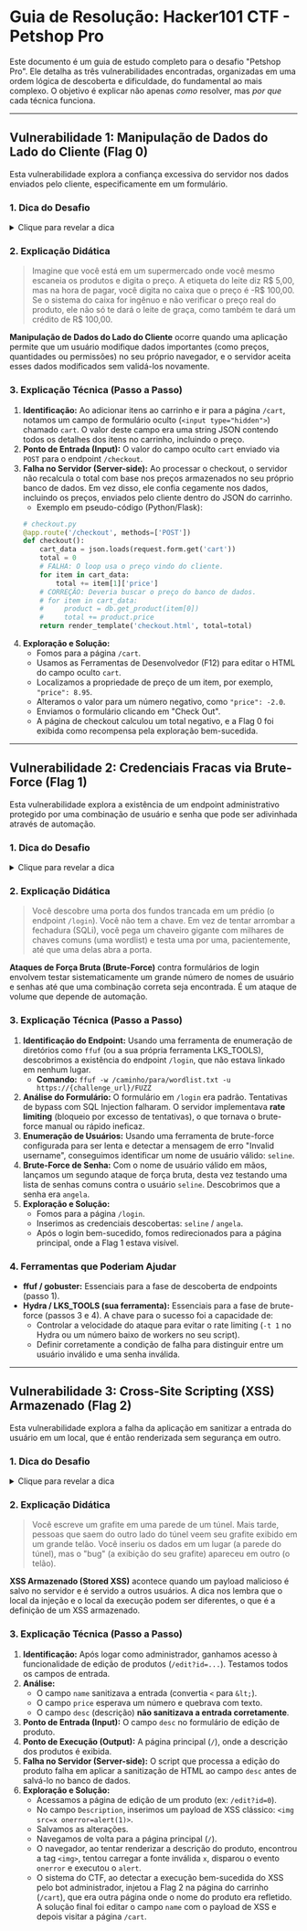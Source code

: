 # Guia de Resolução: Hacker101 CTF - Petshop Pro

Este documento é um guia de estudo completo para o desafio "Petshop Pro". Ele detalha as três vulnerabilidades encontradas, organizadas em uma ordem lógica de descoberta e dificuldade, do fundamental ao mais complexo. O objetivo é explicar não apenas *como* resolver, mas *por que* cada técnica funciona.

---

## Vulnerabilidade 1: Manipulação de Dados do Lado do Cliente (Flag 0)

Esta vulnerabilidade explora a confiança excessiva do servidor nos dados enviados pelo cliente, especificamente em um formulário.

### 1. Dica do Desafio
<details>
  <summary>Clique para revelar a dica</summary>
  <p><i>Algo parece fora do comum no checkout. É sempre bom conseguir coisas de graça.</i></p>
</details>

### 2. Explicação Didática

> Imagine que você está em um supermercado onde você mesmo escaneia os produtos e digita o preço. A etiqueta do leite diz R$ 5,00, mas na hora de pagar, você digita no caixa que o preço é -R$ 100,00. Se o sistema do caixa for ingênuo e não verificar o preço real do produto, ele não só te dará o leite de graça, como também te dará um crédito de R$ 100,00.

**Manipulação de Dados do Lado do Cliente** ocorre quando uma aplicação permite que um usuário modifique dados importantes (como preços, quantidades ou permissões) no seu próprio navegador, e o servidor aceita esses dados modificados sem validá-los novamente.

### 3. Explicação Técnica (Passo a Passo)

1.  **Identificação:** Ao adicionar itens ao carrinho e ir para a página `/cart`, notamos um campo de formulário oculto (`<input type="hidden">`) chamado `cart`. O valor deste campo era uma string JSON contendo todos os detalhes dos itens no carrinho, incluindo o preço.
2.  **Ponto de Entrada (Input):** O valor do campo oculto `cart` enviado via `POST` para o endpoint `/checkout`.
3.  **Falha no Servidor (Server-side):** Ao processar o checkout, o servidor não recalcula o total com base nos preços armazenados no seu próprio banco de dados. Em vez disso, ele confia cegamente nos dados, incluindo os preços, enviados pelo cliente dentro do JSON do carrinho.
    *   Exemplo em pseudo-código (Python/Flask):
      ```python
      # checkout.py
      @app.route('/checkout', methods=['POST'])
      def checkout():
          cart_data = json.loads(request.form.get('cart'))
          total = 0
          # FALHA: O loop usa o preço vindo do cliente.
          for item in cart_data:
              total += item[1]['price'] 
          # CORREÇÃO: Deveria buscar o preço do banco de dados.
          # for item in cart_data:
          #     product = db.get_product(item[0])
          #     total += product.price
          return render_template('checkout.html', total=total)
      ```
4.  **Exploração e Solução:**
    *   Fomos para a página `/cart`.
    *   Usamos as Ferramentas de Desenvolvedor (F12) para editar o HTML do campo oculto `cart`.
    *   Localizamos a propriedade de preço de um item, por exemplo, `"price": 8.95`.
    *   Alteramos o valor para um número negativo, como `"price": -2.0`.
    *   Enviamos o formulário clicando em "Check Out".
    *   A página de checkout calculou um total negativo, e a Flag 0 foi exibida como recompensa pela exploração bem-sucedida.

---

## Vulnerabilidade 2: Credenciais Fracas via Brute-Force (Flag 1)

Esta vulnerabilidade explora a existência de um endpoint administrativo protegido por uma combinação de usuário e senha que pode ser adivinhada através de automação.

### 1. Dica do Desafio
<details>
  <summary>Clique para revelar a dica</summary>
  <p><i>Deve haver uma forma de administrar a aplicação. Ferramentas podem te ajudar a encontrar o ponto de entrada. Ferramentas também são ótimas para encontrar credenciais.</i></p>
</details>

### 2. Explicação Didática

> Você descobre uma porta dos fundos trancada em um prédio (o endpoint `/login`). Você não tem a chave. Em vez de tentar arrombar a fechadura (SQLi), você pega um chaveiro gigante com milhares de chaves comuns (uma wordlist) e testa uma por uma, pacientemente, até que uma delas abra a porta.

**Ataques de Força Bruta (Brute-Force)** contra formulários de login envolvem testar sistematicamente um grande número de nomes de usuário e senhas até que uma combinação correta seja encontrada. É um ataque de volume que depende de automação.

### 3. Explicação Técnica (Passo a Passo)

1.  **Identificação do Endpoint:** Usando uma ferramenta de enumeração de diretórios como `ffuf` (ou a sua própria ferramenta LKS_TOOLS), descobrimos a existência do endpoint `/login`, que não estava linkado em nenhum lugar.
    *   **Comando:** `ffuf -w /caminho/para/wordlist.txt -u https://{challenge_url}/FUZZ`
2.  **Análise do Formulário:** O formulário em `/login` era padrão. Tentativas de bypass com SQL Injection falharam. O servidor implementava **rate limiting** (bloqueio por excesso de tentativas), o que tornava o brute-force manual ou rápido ineficaz.
3.  **Enumeração de Usuários:** Usando uma ferramenta de brute-force configurada para ser lenta e detectar a mensagem de erro "Invalid username", conseguimos identificar um nome de usuário válido: `seline`.
4.  **Brute-Force de Senha:** Com o nome de usuário válido em mãos, lançamos um segundo ataque de força bruta, desta vez testando uma lista de senhas comuns contra o usuário `seline`. Descobrimos que a senha era `angela`.
5.  **Exploração e Solução:**
    *   Fomos para a página `/login`.
    *   Inserimos as credenciais descobertas: `seline` / `angela`.
    *   Após o login bem-sucedido, fomos redirecionados para a página principal, onde a Flag 1 estava visível.

### 4. Ferramentas que Poderiam Ajudar

*   **ffuf / gobuster:** Essenciais para a fase de descoberta de endpoints (passo 1).
*   **Hydra / LKS_TOOLS (sua ferramenta):** Essenciais para a fase de brute-force (passos 3 e 4). A chave para o sucesso foi a capacidade de:
    *   Controlar a velocidade do ataque para evitar o rate limiting (`-t 1` no Hydra ou um número baixo de workers no seu script).
    *   Definir corretamente a condição de falha para distinguir entre um usuário inválido e uma senha inválida.

---

## Vulnerabilidade 3: Cross-Site Scripting (XSS) Armazenado (Flag 2)

Esta vulnerabilidade explora a falha da aplicação em sanitizar a entrada do usuário em um local, que é então renderizada sem segurança em outro.

### 1. Dica do Desafio
<details>
  <summary>Clique para revelar a dica</summary>
  <p><i>Sempre teste cada input. Bugs nem sempre aparecem no lugar onde os dados são inseridos.</i></p>
</details>

### 2. Explicação Didática

> Você escreve um grafite em uma parede de um túnel. Mais tarde, pessoas que saem do outro lado do túnel veem seu grafite exibido em um grande telão. Você inseriu os dados em um lugar (a parede do túnel), mas o "bug" (a exibição do seu grafite) apareceu em outro (o telão).

**XSS Armazenado (Stored XSS)** acontece quando um payload malicioso é salvo no servidor e é servido a outros usuários. A dica nos lembra que o local da injeção e o local da execução podem ser diferentes, o que é a definição de um XSS armazenado.

### 3. Explicação Técnica (Passo a Passo)

1.  **Identificação:** Após logar como administrador, ganhamos acesso à funcionalidade de edição de produtos (`/edit?id=...`). Testamos todos os campos de entrada.
2.  **Análise:**
    *   O campo `name` sanitizava a entrada (convertia `<` para `&lt;`).
    *   O campo `price` esperava um número e quebrava com texto.
    *   O campo `desc` (descrição) **não sanitizava a entrada corretamente**.
3.  **Ponto de Entrada (Input):** O campo `desc` no formulário de edição de produto.
4.  **Ponto de Execução (Output):** A página principal (`/`), onde a descrição dos produtos é exibida.
5.  **Falha no Servidor (Server-side):** O script que processa a edição do produto falha em aplicar a sanitização de HTML ao campo `desc` antes de salvá-lo no banco de dados.
6.  **Exploração e Solução:**
    *   Acessamos a página de edição de um produto (ex: `/edit?id=0`).
    *   No campo `Description`, inserimos um payload de XSS clássico: `<img src=x onerror=alert(1)>`.
    *   Salvamos as alterações.
    *   Navegamos de volta para a página principal (`/`).
    *   O navegador, ao tentar renderizar a descrição do produto, encontrou a tag `<img>`, tentou carregar a fonte inválida `x`, disparou o evento `onerror` e executou o `alert`.
    *   O sistema do CTF, ao detectar a execução bem-sucedida do XSS pelo bot administrador, injetou a Flag 2 na página do carrinho (`/cart`), que era outra página onde o nome do produto era refletido. A solução final foi editar o campo `name` com o payload de XSS e depois visitar a página `/cart`.